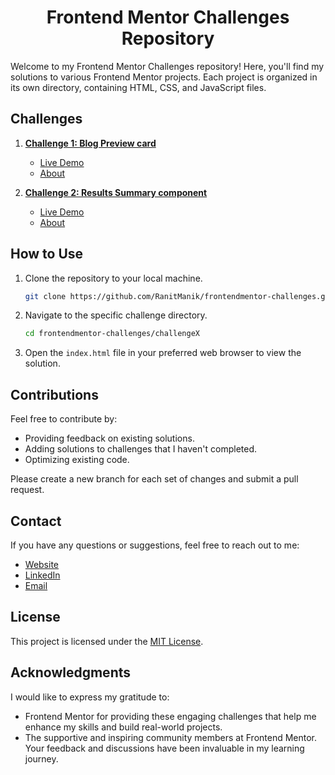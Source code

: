 <div align="center">
<h1>Frontend Mentor Challenges Repository</h1>
</div>

Welcome to my Frontend Mentor Challenges repository! Here, you'll find my solutions to various Frontend Mentor projects.
Each project is organized in its own directory, containing HTML, CSS, and JavaScript files.

## Challenges

1. **[Challenge 1: Blog Preview card](FrontendMentor01—Blog-preview-card)**
    - [Live Demo](https://ranitmanik.github.io/frontendmentor-challenges/FrontendMentor01%E2%80%94Blog-preview-card/index.html)
    - [About](FrontendMentor01—Blog-preview-card/README.md)

2. **[Challenge 2: Results Summary component](FrontendMentor02—Results-summary-component)**
    - [Live Demo](https://ranitmanik.github.io/frontendmentor-challenges/FrontendMentor02%E2%80%94Results-summary-component/index.html)
    - [About](FrontendMentor02—Results-summary-component/README.md)


## How to Use

1. Clone the repository to your local machine.
   ```bash
   git clone https://github.com/RanitManik/frontendmentor-challenges.git
   ```

2. Navigate to the specific challenge directory.
   ```bash
   cd frontendmentor-challenges/challengeX
   ```

3. Open the `index.html` file in your preferred web browser to view the solution.

## Contributions

Feel free to contribute by:

- Providing feedback on existing solutions.
- Adding solutions to challenges that I haven't completed.
- Optimizing existing code.

Please create a new branch for each set of changes and submit a pull request.

## Contact

If you have any questions or suggestions, feel free to reach out to me:

- [Website](https://ranitmanik.github.io/Portfolio-1.0)
- [LinkedIn](https://www.linkedin.com/in/ranit-manik/)
- [Email](ranitmanikofficial@outlook.com)

## License

This project is licensed under the [MIT License](LICENSE).

## Acknowledgments

I would like to express my gratitude to:

- Frontend Mentor for providing these engaging challenges that help me enhance my skills and build real-world projects.
- The supportive and inspiring community members at Frontend Mentor. Your feedback and discussions have been invaluable
  in my learning journey.
